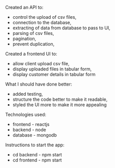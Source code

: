 Created an API to:

- control the upload of csv files, 
- connection to the database, 
- extracting of data from database to pass to UI,
- parsing of csv files,
- pagination,
- prevent duplication,

Created a frontend UI to:

- allow client upload csv file,
- display uploaded files in tabular form,
- display customer details in tabular form

What I should have done better:

- added testing,
- structure the code better to make it readable,
- styled the UI more to make it more appealing

Technologies used:
- frontend - reactjs
- backend - node
- database - mongodb

Instructions to start the app:
- cd backend - npm start
- cd frontend - npm start
